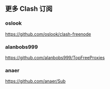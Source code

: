 ## 更多 Clash 订阅

### oslook

https://github.com/oslook/clash-freenode

### alanbobs999

https://github.com/alanbobs999/TopFreeProxies

### anaer

https://github.com/anaer/Sub
